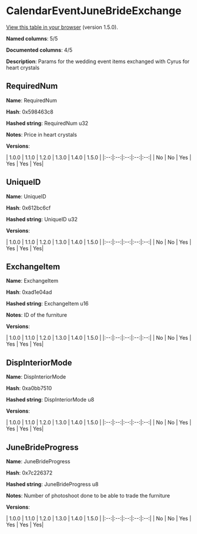 # CalendarEventJuneBrideExchange
[View this table in your browser](CalendarEventJuneBrideExchange-value.md) (version 1.5.0).

**Named columns**: 5/5

**Documented columns**: 4/5

**Description**: Params for the wedding event items exchanged with Cyrus for heart crystals
## RequiredNum

**Name**: RequiredNum

**Hash**: 0x598463c8

**Hashed string**: RequiredNum u32

**Notes**: Price in heart crystals

**Versions**: 

 | 1.0.0 | 1.1.0 | 1.2.0 | 1.3.0 | 1.4.0 | 1.5.0 |
|:--:|:--:|:--:|:--:|:--:|
| No | No | Yes | Yes | Yes | Yes| 


## UniqueID

**Name**: UniqueID

**Hash**: 0x612bc6cf

**Hashed string**: UniqueID u32

**Versions**: 

 | 1.0.0 | 1.1.0 | 1.2.0 | 1.3.0 | 1.4.0 | 1.5.0 |
|:--:|:--:|:--:|:--:|:--:|
| No | No | Yes | Yes | Yes | Yes| 


## ExchangeItem

**Name**: ExchangeItem

**Hash**: 0xad1e04ad

**Hashed string**: ExchangeItem u16

**Notes**: ID of the furniture

**Versions**: 

 | 1.0.0 | 1.1.0 | 1.2.0 | 1.3.0 | 1.4.0 | 1.5.0 |
|:--:|:--:|:--:|:--:|:--:|
| No | No | Yes | Yes | Yes | Yes| 


## DispInteriorMode

**Name**: DispInteriorMode

**Hash**: 0xa0bb7510

**Hashed string**: DispInteriorMode u8

**Versions**: 

 | 1.0.0 | 1.1.0 | 1.2.0 | 1.3.0 | 1.4.0 | 1.5.0 |
|:--:|:--:|:--:|:--:|:--:|
| No | No | Yes | Yes | Yes | Yes| 


## JuneBrideProgress

**Name**: JuneBrideProgress

**Hash**: 0x7c226372

**Hashed string**: JuneBrideProgress u8

**Notes**: Number of photoshoot done to be able to trade the furniture

**Versions**: 

 | 1.0.0 | 1.1.0 | 1.2.0 | 1.3.0 | 1.4.0 | 1.5.0 |
|:--:|:--:|:--:|:--:|:--:|
| No | No | Yes | Yes | Yes | Yes| 


